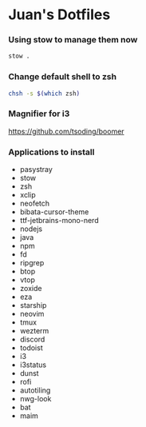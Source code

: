 # Juan's Dotfiles

### Using stow to manage them now
```bash
stow .
```

### Change default shell to zsh
```bash
chsh -s $(which zsh)
```

### Magnifier for i3
https://github.com/tsoding/boomer

### Applications to install
- pasystray
- stow
- zsh
- xclip
- neofetch
- bibata-cursor-theme
- ttf-jetbrains-mono-nerd
- nodejs
- java
- npm
- fd
- ripgrep
- btop
- vtop
- zoxide
- eza
- starship
- neovim
- tmux
- wezterm
- discord
- todoist
- i3
- i3status
- dunst
- rofi
- autotiling
- nwg-look
- bat
- maim
